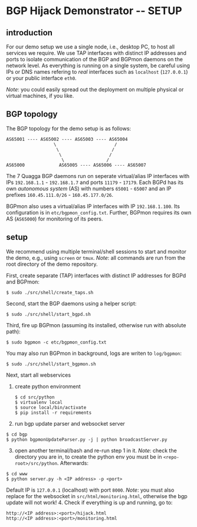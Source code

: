 # BGP Hijack Demonstrator -- SETUP

## introduction

For our demo setup we use a single node, i.e., desktop PC, to host all services we require. We use TAP interfaces with distinct IP addresses and ports to isolate communication of the BGP and BGPmon daemons on the network level. As everything is running on a single system, be careful using IPs or DNS names refering to _real_ interfaces such as `localhost` (`127.0.0.1`) or your public interface `eth0`. 

_Note_: you could easily spread out the deployment on multiple physical or virtual machines, if you like.

## BGP topology

The BGP topology for the demo setup is as follows:

```
AS65001 ---- AS65002 ---- AS65003 ---- AS65004 
                  \                      / 
                   \                    /
                    \                  /
                     \                /  
AS65000             AS65005 ---- AS65006 ---- AS65007
```

The 7 Quagga BGP daemons run on seperate virtual/alias IP interfaces with IPs `192.168.1.1` - `192.168.1.7` and ports `11179` - `17179`. Each BGPd has its own _autonomous system_ (AS) with numbers `65001` - `65007` and an IP prefixes `160.45.111.0/26` - `160.45.177.0/26`.

BGPmon also uses a virtual/alias IP interfaces with IP `192.168.1.100`.  Its configuration is in `etc/bgpmon_config.txt`. Further, BGPmon requires its own AS (`AS65000`) for monitoring of its peers.

## setup

We recommend using multiple terminal/shell sessions to start and monitor the demo, e.g., using `screen` or `tmux`. _Note_: all commands are run from the root directory of the demo repository.

First, create separate (TAP) interfaces with distinct IP addresses for BGPd and BGPmon:
    
    $ sudo ./src/shell/create_taps.sh

Second, start the BGP daemons using a helper script:
    
    $ sudo ./src/shell/start_bgpd.sh

Third, fire up BGPmon (assuming its installed, otherwise run with absolute path):

	$ sudo bgpmon -c etc/bgpmon_config.txt

You may also run BGPmon in background, logs are writen to `log/bgpmon`:

	$ sudo ./src/shell/start_bgpmon.sh

Next, start all webservices

1. create python environment
    ```
    $ cd src/python
    $ virtualenv local
    $ source local/bin/activate
    $ pip install -r requirements
    ```
2. run bgp update parser and websocket server
```
$ cd bgp
$ python bgpmonUpdateParser.py -j | python broadcastServer.py
```
3. open another terminal/bash and re-run step 1 in it. _Note_: check the directory you are in, to create the python env you must be in `<repo-root>/src/python`. Afterwards:
```
$ cd www
$ python server.py -h <IP address> -p <port>
```
Default IP is `127.0.0.1` (localhost) with port `8000`. _Note_: you must also replace <IP address> for the websocket in `src/html/monitoring.html`, otherwise the bgp update will not work!
4. Check if everything is up and running, go to:
```
http://<IP address>:<port>/hijack.html
http://<IP address>:<port>/monitoring.html
```
